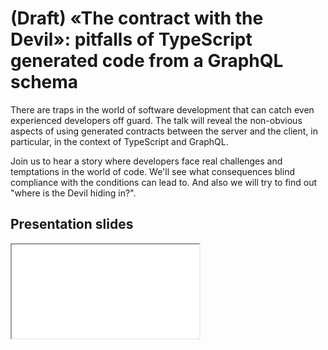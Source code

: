 # (Draft) «The contract with the Devil»: pitfalls of TypeScript generated code from a GraphQL schema

There are traps in the world of software development that can catch even
experienced developers off guard. The talk will reveal the non-obvious aspects
of using generated contracts between the server and the client, in particular,
in the context of TypeScript and GraphQL.

Join us to hear a story where developers face real challenges and temptations in
the world of code. We'll see what consequences blind compliance with the
conditions can lead to. And also we will try to find out "where is the Devil
hiding in?".

## Presentation slides

<div data-container-unfold="lg">
    <div className="aspect-ratio" data-ratio="16/9">
        <iframe src="/slides/contract-with-devil" title="Presentation slides" />
    </div>
</div>
